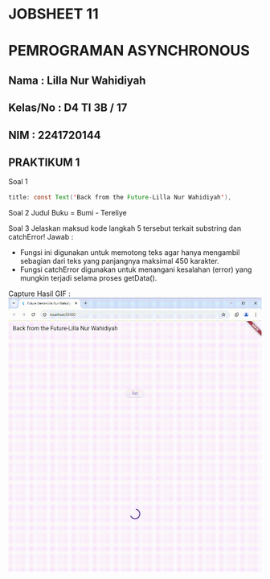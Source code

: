 # JOBSHEET 11
# PEMROGRAMAN ASYNCHRONOUS
## Nama     : Lilla Nur Wahidiyah
## Kelas/No : D4 TI 3B / 17
## NIM      : 2241720144

## PRAKTIKUM 1
Soal 1
```java
title: const Text('Back from the Future-Lilla Nur Wahidiyah'),
```
Soal 2
Judul Buku = Bumi - Tereliye

Soal 3
Jelaskan maksud kode langkah 5 tersebut terkait substring dan catchError!
Jawab :
- Fungsi ini digunakan untuk memotong teks agar hanya mengambil sebagian dari teks yang panjangnya maksimal 450 karakter.
- Fungsi catchError digunakan untuk menangani kesalahan (error) yang mungkin terjadi selama proses getData().

Capture Hasil GIF : ![alt text](assets/GIF/Praktikum1.gif)

